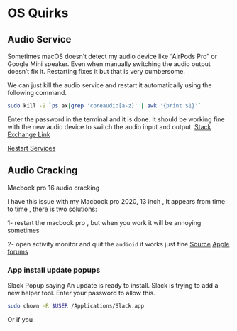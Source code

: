 # OS Quirks

## Audio Service

Sometimes macOS doesn’t detect my audio device like “AirPods Pro” or Google Mini speaker. Even when manually switching the audio output doesn’t fix it. Restarting fixes it but that is very cumbersome.

We can just kill the audio service and restart it automatically using the following command.

```sh
sudo kill -9 `ps ax|grep 'coreaudio[a-z]' | awk '{print $1}'`
```

Enter the password in the terminal and it is done. It should be working fine with the new audio device to switch the audio input and output. [Stack Exchange Link](https://apple.stackexchange.com/questions/16842/restarting-sound-service)

[Restart Services](https://serverfault.com/questions/194832/how-to-start-stop-restart-launchd-services-from-the-command-line)



## Audio Cracking

Macbook pro 16 audio cracking

I have this issue with my Macbook pro 2020, 13 inch , It appears from time to time , there is two solutions: 

1- restart the macbook pro , but when you work it will be annoying sometimes 

2- open activity monitor and quit the `audioid` it works just fine 
[Source](https://discussions.apple.com/thread/251203866)
[Apple forums](https://developer.apple.com/forums/thread/132423)


### App install update popups

Slack Popup saying 
An update is ready to install. Slack is trying to add a new helper tool.
Enter your password to allow this.
```sh
sudo chown -R $USER /Applications/Slack.app
```

Or if you 